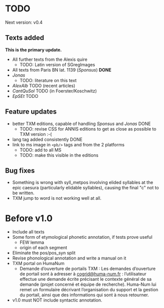 TODO
====

Next version: v0.4

Texts added
-----------
**This is the primary update.**

* All further texts from the Alexis quire
	* TODO: Latin version of SGregImages
* All texts from Paris BN lat. 1139 (*Sponsus*) **DONE**
* *Jonas*
	* TODO: literature on this text
* *AlexAlb* TODO (recent articles)
* *CantQuSol* TODO (in Foerster/Koschwitz)
* *EpSEt* TODO

Feature updates
---------------

* better TXM editions, capable of handling *Sponsus* and *Jonas*  DONE
	* TODO: revise CSS for ANNIS editions to get as close as possible to TXM
	  version :-(
* lang tag added consistently DONE
* link to ms image in `<pb/>` tags and from the 2 platforms
	* TODO: add to all MS
	* TODO: make this visible in the editions

Bug fixes
---------

* Something is wrong with syll_metpos involving elided syllables at the epic
caesura (particularly elidable syllables), causing the final "c" not to be
written.
* TXM jump to word is not working well at all.

Before v1.0
===========

* Include all texts
* Some form of etymological phonetic annotation, if tests prove useful
	* FEW lemma
	* origin of each segment
* Eliminate the pos/pos_syn split
* Revise phonological annotation and write a manual on it
* TXM portal on HumaNum
	* Demande d’ouverture de portails TXM : Les demandes d’ouverture de portail
		sont à adresser à cogrid@huma-num.fr : l’utilisateur effectue une demande
		écrite précisant le contexte général de sa demande (projet concerné et
		équipe de recherche). Huma-Num lui remet un formulaire décrivant
		l’organisation du support et la gestion du portail, ainsi que des
		informations qui sont à nous retourner.
* v1.0 must NOT include syntactic annotation.		


